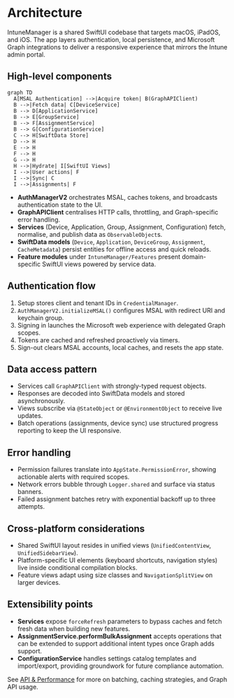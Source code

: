 # Architecture

IntuneManager is a shared SwiftUI codebase that targets macOS, iPadOS, and iOS. The app layers authentication, local persistence, and Microsoft Graph integrations to deliver a responsive experience that mirrors the Intune admin portal.

## High-level components

```mermaid
graph TD
  A[MSAL Authentication] -->|Acquire token| B(GraphAPIClient)
  B -->|Fetch data| C[DeviceService]
  B --> D[ApplicationService]
  B --> E[GroupService]
  B --> F[AssignmentService]
  B --> G[ConfigurationService]
  C --> H[SwiftData Store]
  D --> H
  E --> H
  F --> H
  G --> H
  H -->|Hydrate| I[SwiftUI Views]
  I -->|User actions| F
  I -->|Sync| C
  I -->|Assignments| F
```

- **AuthManagerV2** orchestrates MSAL, caches tokens, and broadcasts authentication state to the UI.
- **GraphAPIClient** centralises HTTP calls, throttling, and Graph-specific error handling.
- **Services** (Device, Application, Group, Assignment, Configuration) fetch, normalise, and publish data as `ObservableObject`s.
- **SwiftData models** (`Device`, `Application`, `DeviceGroup`, `Assignment`, `CacheMetadata`) persist entities for offline access and quick reloads.
- **Feature modules** under `IntuneManager/Features` present domain-specific SwiftUI views powered by service data.

## Authentication flow

1. Setup stores client and tenant IDs in `CredentialManager`.
2. `AuthManagerV2.initializeMSAL()` configures MSAL with redirect URI and keychain group.
3. Signing in launches the Microsoft web experience with delegated Graph scopes.
4. Tokens are cached and refreshed proactively via timers.
5. Sign-out clears MSAL accounts, local caches, and resets the app state.

## Data access pattern

- Services call `GraphAPIClient` with strongly-typed request objects.
- Responses are decoded into SwiftData models and stored asynchronously.
- Views subscribe via `@StateObject` or `@EnvironmentObject` to receive live updates.
- Batch operations (assignments, device sync) use structured progress reporting to keep the UI responsive.

## Error handling

- Permission failures translate into `AppState.PermissionError`, showing actionable alerts with required scopes.
- Network errors bubble through `Logger.shared` and surface via status banners.
- Failed assignment batches retry with exponential backoff up to three attempts.

## Cross-platform considerations

- Shared SwiftUI layout resides in unified views (`UnifiedContentView`, `UnifiedSidebarView`).
- Platform-specific UI elements (keyboard shortcuts, navigation styles) live inside conditional compilation blocks.
- Feature views adapt using size classes and `NavigationSplitView` on larger devices.

## Extensibility points

- **Services** expose `forceRefresh` parameters to bypass caches and fetch fresh data when building new features.
- **AssignmentService.performBulkAssignment** accepts operations that can be extended to support additional intent types once Graph adds support.
- **ConfigurationService** handles settings catalog templates and import/export, providing groundwork for future compliance automation.

See [API & Performance](api-optimization.md) for more on batching, caching strategies, and Graph API usage.

